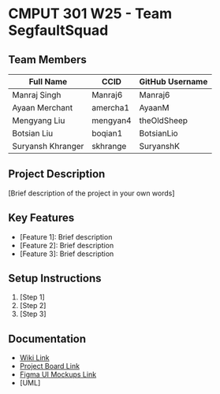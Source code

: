 # CMPUT 301 W25 - Team SegfaultSquad

## Team Members

| Full Name         | CCID     | GitHub Username |
|-------------------|----------|-----------------|
| Manraj Singh      | Manraj6  | Manraj6         |
| Ayaan Merchant    | amercha1 | AyaanM          |
| Mengyang Liu      | mengyan4 | theOldSheep     |
| Botsian Liu       | boqian1  | BotsianLio      |
| Suryansh Khranger | skhrange | SuryanshK       |

## Project Description

[Brief description of the project in your own words]

## Key Features

- [Feature 1]: Brief description
- [Feature 2]: Brief description
- [Feature 3]: Brief description

## Setup Instructions

1. [Step 1]
2. [Step 2]
3. [Step 3]

## Documentation

- [Wiki Link](https://github.com/cmput301-w25/project-segfaultsquad/wiki)
- [Project Board Link](https://github.com/orgs/cmput301-w25/projects/68)
- [Figma UI Mockups Link](https://www.figma.com/design/ob277lG6lxcrZVLl0vFxxW/Project-Part-2?node-id=0-1&t=DYVm9AYnlNMVs85b-1)
- [UML]
